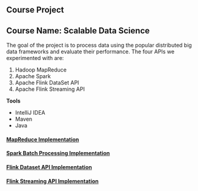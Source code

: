 ## Course Project
## Course Name: Scalable Data Science

The goal of the project is to process data using the popular distributed big data frameworks and evaluate their performance. 
The four APIs we experimented with are: 

1.  Hadoop MapReduce
2.  Apache Spark 
3.  Apache Flink DataSet API 
4.  Apache Flink Streaming API


**Tools** <br>

* IntelliJ IDEA
* Maven
* Java

#### [MapReduce Implementation](https://github.com/htefera/Scalable-Data-science-Project-1/tree/master/Mapreduce%20Task)
#### [Spark Batch Processing Implementation](https://github.com/htefera/Scalable-Data-science-Project-1/tree/master/Spark%20Batch%20Processing%20Task)
#### [Flink Dataset API Implementation](https://github.com/htefera/Scalable-Data-science-Project-1/tree/master/Flink%20Dataset%20API%20Task)
#### [Flink Streaming API Implementation](https://github.com/htefera/Scalable-Data-science-Project-1/tree/master/Flink%20Streaming%20API%20Task)

 
